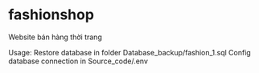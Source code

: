 # fashionshop
Website bán hàng thời trang

Usage:
Restore database in folder Database_backup/fashion_1.sql
Config database connection in Source_code/.env
